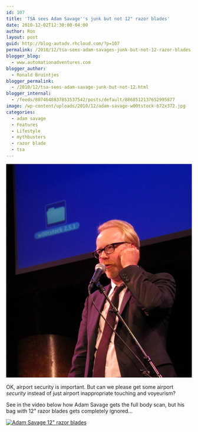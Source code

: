 ```yaml
---
id: 107
title: 'TSA sees Adam Savage''s junk but not 12" razor blades'
date: 2010-12-02T12:30:00-04:00
author: Ron
layout: post
guid: http://blog-autadv.rhcloud.com/?p=107
permalink: /2010/12/tsa-sees-adam-savages-junk-but-not-12-razor-blades.html
blogger_blog:
  - www.automationadventures.com
blogger_author:
  - Ronald Bruintjes
blogger_permalink:
  - /2010/12/tsa-sees-adam-savage-junk-but-not-12.html
blogger_internal:
  - /feeds/8074648837853537542/posts/default/8868512137652995877
image: /wp-content/uploads/2010/12/adam-savage-w00tstock-672x372.jpg
categories:
  - adam savage
  - Features
  - Lifestyle
  - mythbusters
  - razor blade
  - tsa
---
```

![](/wp-content/uploads/2010/12/adam-savage-w00tstock.jpg)

OK, airport security is important. But can we please get some airport _security_ instead of just airport inappropriate touching and voyeurism? 

See in the video below how Adam Savage gets the full body scan, but his bag with 12" razor blades gets completely ignored...

[![Adam Savage 12" razor blades](http://img.youtube.com/vi/q3yaqq9Jjb4/0.jpg)](http://www.youtube.com/watch?v=q3yaqq9Jjb4)
